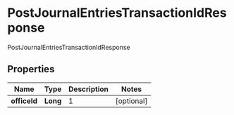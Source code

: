 

# PostJournalEntriesTransactionIdResponse

PostJournalEntriesTransactionIdResponse

## Properties

| Name | Type | Description | Notes |
|------------ | ------------- | ------------- | -------------|
|**officeId** | **Long** | 1 |  [optional] |



